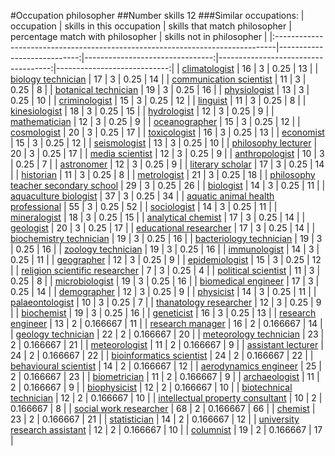 #Occupation philosopher
##Number skills 12
###Similar occupations:
| occupation                                                                    |   skills in this occupation |   skills that match philosopher |   percentage match with philosopher |   skills not in philosopher |
|:------------------------------------------------------------------------------|----------------------------:|--------------------------------:|------------------------------------:|----------------------------:|
| [climatologist](climatologist.md)                                             |                          16 |                               3 |                            0.25     |                          13 |
| [biology technician](biology_technician.md)                                   |                          17 |                               3 |                            0.25     |                          14 |
| [communication scientist](communication_scientist.md)                         |                          11 |                               3 |                            0.25     |                           8 |
| [botanical technician](botanical_technician.md)                               |                          19 |                               3 |                            0.25     |                          16 |
| [physiologist](physiologist.md)                                               |                          13 |                               3 |                            0.25     |                          10 |
| [criminologist](criminologist.md)                                             |                          15 |                               3 |                            0.25     |                          12 |
| [linguist](linguist.md)                                                       |                          11 |                               3 |                            0.25     |                           8 |
| [kinesiologist](kinesiologist.md)                                             |                          18 |                               3 |                            0.25     |                          15 |
| [hydrologist](hydrologist.md)                                                 |                          12 |                               3 |                            0.25     |                           9 |
| [mathematician](mathematician.md)                                             |                          12 |                               3 |                            0.25     |                           9 |
| [oceanographer](oceanographer.md)                                             |                          15 |                               3 |                            0.25     |                          12 |
| [cosmologist](cosmologist.md)                                                 |                          20 |                               3 |                            0.25     |                          17 |
| [toxicologist](toxicologist.md)                                               |                          16 |                               3 |                            0.25     |                          13 |
| [economist](economist.md)                                                     |                          15 |                               3 |                            0.25     |                          12 |
| [seismologist](seismologist.md)                                               |                          13 |                               3 |                            0.25     |                          10 |
| [philosophy lecturer](philosophy_lecturer.md)                                 |                          20 |                               3 |                            0.25     |                          17 |
| [media scientist](media_scientist.md)                                         |                          12 |                               3 |                            0.25     |                           9 |
| [anthropologist](anthropologist.md)                                           |                          10 |                               3 |                            0.25     |                           7 |
| [astronomer](astronomer.md)                                                   |                          12 |                               3 |                            0.25     |                           9 |
| [literary scholar](literary_scholar.md)                                       |                          17 |                               3 |                            0.25     |                          14 |
| [historian](historian.md)                                                     |                          11 |                               3 |                            0.25     |                           8 |
| [metrologist](metrologist.md)                                                 |                          21 |                               3 |                            0.25     |                          18 |
| [philosophy teacher secondary school](philosophy_teacher_secondary_school.md) |                          29 |                               3 |                            0.25     |                          26 |
| [biologist](biologist.md)                                                     |                          14 |                               3 |                            0.25     |                          11 |
| [aquaculture biologist](aquaculture_biologist.md)                             |                          37 |                               3 |                            0.25     |                          34 |
| [aquatic animal health professional](aquatic_animal_health_professional.md)   |                          55 |                               3 |                            0.25     |                          52 |
| [sociologist](sociologist.md)                                                 |                          14 |                               3 |                            0.25     |                          11 |
| [mineralogist](mineralogist.md)                                               |                          18 |                               3 |                            0.25     |                          15 |
| [analytical chemist](analytical_chemist.md)                                   |                          17 |                               3 |                            0.25     |                          14 |
| [geologist](geologist.md)                                                     |                          20 |                               3 |                            0.25     |                          17 |
| [educational researcher](educational_researcher.md)                           |                          17 |                               3 |                            0.25     |                          14 |
| [biochemistry technician](biochemistry_technician.md)                         |                          19 |                               3 |                            0.25     |                          16 |
| [bacteriology technician](bacteriology_technician.md)                         |                          19 |                               3 |                            0.25     |                          16 |
| [zoology technician](zoology_technician.md)                                   |                          19 |                               3 |                            0.25     |                          16 |
| [immunologist](immunologist.md)                                               |                          14 |                               3 |                            0.25     |                          11 |
| [geographer](geographer.md)                                                   |                          12 |                               3 |                            0.25     |                           9 |
| [epidemiologist](epidemiologist.md)                                           |                          15 |                               3 |                            0.25     |                          12 |
| [religion scientific researcher](religion_scientific_researcher.md)           |                           7 |                               3 |                            0.25     |                           4 |
| [political scientist](political_scientist.md)                                 |                          11 |                               3 |                            0.25     |                           8 |
| [microbiologist](microbiologist.md)                                           |                          19 |                               3 |                            0.25     |                          16 |
| [biomedical engineer](biomedical_engineer.md)                                 |                          17 |                               3 |                            0.25     |                          14 |
| [demographer](demographer.md)                                                 |                          12 |                               3 |                            0.25     |                           9 |
| [physicist](physicist.md)                                                     |                          14 |                               3 |                            0.25     |                          11 |
| [palaeontologist](palaeontologist.md)                                         |                          10 |                               3 |                            0.25     |                           7 |
| [thanatology researcher](thanatology_researcher.md)                           |                          12 |                               3 |                            0.25     |                           9 |
| [biochemist](biochemist.md)                                                   |                          19 |                               3 |                            0.25     |                          16 |
| [geneticist](geneticist.md)                                                   |                          16 |                               3 |                            0.25     |                          13 |
| [research engineer](research_engineer.md)                                     |                          13 |                               2 |                            0.166667 |                          11 |
| [research manager](research_manager.md)                                       |                          16 |                               2 |                            0.166667 |                          14 |
| [geology technician](geology_technician.md)                                   |                          22 |                               2 |                            0.166667 |                          20 |
| [meteorology technician](meteorology_technician.md)                           |                          23 |                               2 |                            0.166667 |                          21 |
| [meteorologist](meteorologist.md)                                             |                          11 |                               2 |                            0.166667 |                           9 |
| [assistant lecturer](assistant_lecturer.md)                                   |                          24 |                               2 |                            0.166667 |                          22 |
| [bioinformatics scientist](bioinformatics_scientist.md)                       |                          24 |                               2 |                            0.166667 |                          22 |
| [behavioural scientist](behavioural_scientist.md)                             |                          14 |                               2 |                            0.166667 |                          12 |
| [aerodynamics engineer](aerodynamics_engineer.md)                             |                          25 |                               2 |                            0.166667 |                          23 |
| [biometrician](biometrician.md)                                               |                          11 |                               2 |                            0.166667 |                           9 |
| [archaeologist](archaeologist.md)                                             |                          11 |                               2 |                            0.166667 |                           9 |
| [biophysicist](biophysicist.md)                                               |                          12 |                               2 |                            0.166667 |                          10 |
| [biotechnical technician](biotechnical_technician.md)                         |                          12 |                               2 |                            0.166667 |                          10 |
| [intellectual property consultant](intellectual_property_consultant.md)       |                          10 |                               2 |                            0.166667 |                           8 |
| [social work researcher](social_work_researcher.md)                           |                          68 |                               2 |                            0.166667 |                          66 |
| [chemist](chemist.md)                                                         |                          23 |                               2 |                            0.166667 |                          21 |
| [statistician](statistician.md)                                               |                          14 |                               2 |                            0.166667 |                          12 |
| [university research assistant](university_research_assistant.md)             |                          12 |                               2 |                            0.166667 |                          10 |
| [columnist](columnist.md)                                                     |                          19 |                               2 |                            0.166667 |                          17 |
